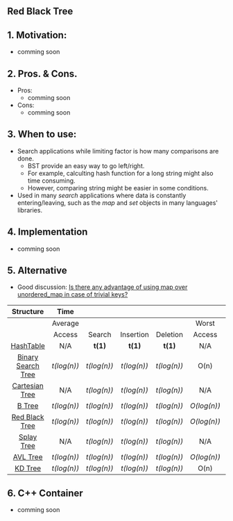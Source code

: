 ## Red Black Tree
## 1. Motivation: 
- comming soon
## 2. Pros. & Cons.

- Pros: 
    - comming soon
- Cons:
    - comming soon
    
## 3. When to use:
- Search applications while limiting factor is how many comparisons are done.
    - BST provide an easy way to go left/right.
    - For example, calculting hash function for a long string might also time consuming.
    - However, comparing string might be easier in some conditions.
- Used in many *search* applications where data is constantly entering/leaving, such as the *map* and *set* objects in many languages' libraries.


## 4. Implementation
- comming soon

## 5. Alternative
- Good discussion: [Is there any advantage of using map over unordered_map in case of trivial keys?](https://stackoverflow.com/questions/2196995/is-there-any-advantage-of-using-map-over-unordered-map-in-case-of-trivial-keys)

Structure |**Time**| | | | | | | |**Space**
:-----:|:-----:|:-----:|:-----:|:-----:|:-----:|:-----:|:-----:|:-----:|:-----:
 ||Average| | | |Worst| | | |Worst
 ||Access|Search|Insertion|Deletion|Access|Search|Insertion|Deletion|-
[HashTable](../1_DataStructure/ch8_Hash/8_2_Hashtable.md)|N/A|**t(1)**|**t(1)**|**t(1)**|N/A|O(n)|O(n)|O(n)|O(n)
[Binary Search Tree](../1_DataStructure/ch5_Tree/5_7_BST.md)|*t(log(n))*|*t(log(n))*|*t(log(n))*|*t(log(n))*|O(n)|O(n)|O(n)|O(n)|O(n)
[Cartesian Tree](../1_DataStructureOthers/CartesianTree.md)|N/A|*t(log(n))*|*t(log(n))*|*t(log(n))*|N/A|O(n)|O(n)|O(n)|O(n)
[B Tree](../1_DataStructure/ch11_MultipathSearchTree/11_2_B_Tree.md)|*t(log(n))*|*t(log(n))*|*t(log(n))*|*t(log(n))*|*O(log(n))*|*O(log(n))*|*O(log(n))*|*O(log(n))*|O(n)
[Red Black Tree](../1_DataStructure/ch10_HigPerformancyBinarySearchTree/10_3_RedBlackTree.md)|*t(log(n))*|*t(log(n))*|*t(log(n))*|*t(log(n))*|*O(log(n))*|*O(log(n))*|*O(log(n))*|*O(log(n))*|O(n)
[Splay Tree](../1_DataStructure/ch10_HigPerformancyBinarySearchTree/10_4_SplayTree.md)|N/A|*t(log(n))*|*t(log(n))*|*t(log(n))*|N/A|*O(log(n))*|*O(log(n))*|*O(log(n))*|O(n)
[AVL Tree](../1_DataStructure/ch10_HigPerformancyBinarySearchTree/10_2_AVL_Tree.md)|*t(log(n))*|*t(log(n))*|*t(log(n))*|*t(log(n))*|*O(log(n))*|*O(log(n))*|*O(log(n))*|*O(log(n))*|O(n)
[KD Tree](../1_DataStructure/Others/KD_Tree.md)|*t(log(n))*|*t(log(n))*|*t(log(n))*|*t(log(n))*|O(n)|O(n)|O(n)|O(n)|O(n)

## 6. C++ Container
- comming soon
